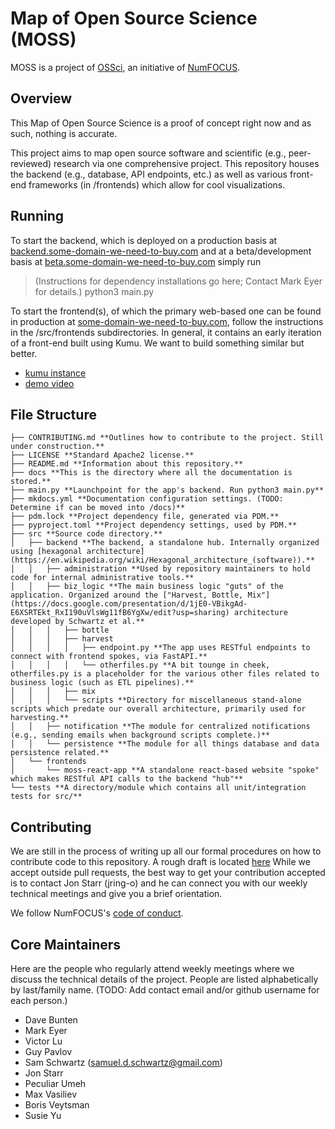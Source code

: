 # Map of Open Source Science (MOSS)
MOSS is a project of [OSSci](https://www.opensource.science/), an initiative of [NumFOCUS](https://numfocus.org/).


## Overview

This Map of Open Source Science is a proof of concept right now and as such, nothing is accurate.

This project aims to map open source software and scientific (e.g., peer-reviewed) research via one comprehensive project. This repository houses the backend (e.g., database, API endpoints, etc.) as well as various front-end frameworks (in /frontends) which allow for cool visualizations.

## Running

To start the backend, which is deployed on a production basis at [backend.some-domain-we-need-to-buy.com](backend.some-domain-we-need-to-buy.com) and at a beta/development basis at [beta.some-domain-we-need-to-buy.com](beta.some-domain-we-need-to-buy.com) simply run

> (Instructions for dependency installations go here; Contact Mark Eyer for details.)
> python3 main.py

To start the frontend(s), of which the primary web-based one can be found in production at [some-domain-we-need-to-buy.com](some-domain-we-need-to-buy.com), follow the instructions in the /src/frontends subdirectories. In general, it contains an early iteration of a front-end built using Kumu. We want to build something similar but better.
 - [kumu instance](https://embed.kumu.io/6cbeee6faebd8cc57590da7b83c4d457#default)
 - [demo video](https://www.youtube.com/watch?v=jZyLSRCba_M)

## File Structure

```
├── CONTRIBUTING.md **Outlines how to contribute to the project. Still under construction.**
├── LICENSE **Standard Apache2 license.**
├── README.md **Information about this repository.**
├── docs **This is the directory where all the documentation is stored.**
├── main.py **Launchpoint for the app's backend. Run python3 main.py**
├── mkdocs.yml **Documentation configuration settings. (TODO: Determine if can be moved into /docs)**
├── pdm.lock **Project dependency file, generated via PDM.**
├── pyproject.toml **Project dependency settings, used by PDM.**
├── src **Source code directory.**
│   ├── backend **The backend, a standalone hub. Internally organized using [hexagonal architecture](https://en.wikipedia.org/wiki/Hexagonal_architecture_(software)).**
│   │   ├── administration **Used by repository maintainers to hold code for internal administrative tools.**
│   │   ├── biz_logic **The main business logic "guts" of the application. Organized around the ["Harvest, Bottle, Mix"](https://docs.google.com/presentation/d/1jE0-VBikgAd-E6XSRTEkt_RxI190uVlsWg11fB6YgXw/edit?usp=sharing) architecture developed by Schwartz et al.**
│   │   │   ├── bottle
│   │   │   ├── harvest
│   │   │   │   ├── endpoint.py **The app uses RESTful endpoints to connect with frontend spokes, via FastAPI.**
│   │   │   │   └── otherfiles.py **A bit tounge in cheek, otherfiles.py is a placeholder for the various other files related to business logic (such as ETL pipelines).**
│   │   │   ├── mix
│   │   │   └── scripts **Directory for miscellaneous stand-alone scripts which predate our overall architecture, primarily used for harvesting.**
│   │   ├── notification **The module for centralized notifications (e.g., sending emails when background scripts complete.)**
│   │   └── persistence **The module for all things database and data persistence related.**
│   └── frontends
│       └── moss-react-app **A standalone react-based website "spoke" which makes RESTful API calls to the backend "hub"**
└── tests **A directory/module which contains all unit/integration tests for src/**
```
## Contributing

We are still in the process of writing up all our formal procedures on how to contribute code to this repository. A rough draft is located [here](CONTRIBUTING.md) While we accept outside pull requests, the best way to get your contribution accepted is to contact Jon Starr (jring-o) and he can connect you with our weekly technical meetings and give you a brief orientation.

We follow NumFOCUS's [code of conduct](https://numfocus.org/code-of-conduct).

## Core Maintainers

Here are the people who regularly attend weekly meetings where we discuss the technical details of the project. People are listed alphabetically by last/family name. (TODO: Add contact email and/or github username for each person.)

* Dave Bunten
* Mark Eyer
* Victor Lu
* Guy Pavlov
* Sam Schwartz (samuel.d.schwartz@gmail.com)
* Jon Starr
* Peculiar Umeh
* Max Vasiliev
* Boris Veytsman
* Susie Yu
